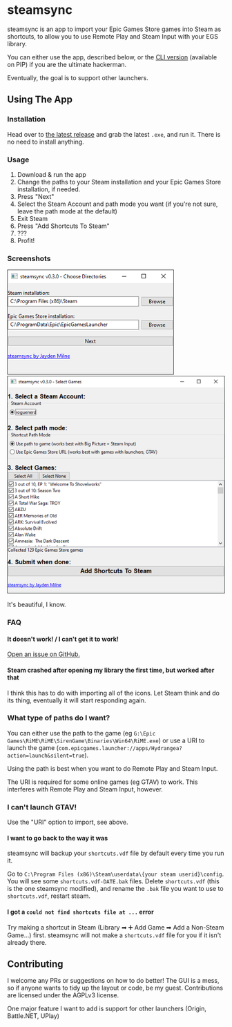 # steamsync

steamsync is an app to import your Epic Games Store games into Steam as shortcuts,
to allow you to use Remote Play and Steam Input with your EGS library.

You can either use the app, described below, or the [CLI version](steamsync-library/README.md) 
(available on PIP) if you are the ultimate hackerman.

Eventually, the goal is to support other launchers.

## Using The App
### Installation
Head over to [the latest release](https://github.com/jaydenmilne/steamsync/releases/latest) and 
grab the latest `.exe`, and run it. There is no need to install anything.

### Usage
1. Download & run the app
2. Change the paths to your Steam installation and your Epic Games Store installation,
   if needed.
3. Press "Next"
4. Select the Steam Account and path mode you want (if you're not sure, leave
   the path mode at the default)
5. Exit Steam
6. Press "Add Shortcuts To Steam"
7. ???
8. Profit!

### Screenshots
![screenshot-1](doc/img1.png)
![screenshot-2](doc/img2.png)

It's beautiful, I know.

### FAQ
#### It doesn't work! / I can't get it to work!
[Open an issue on GitHub.](https://github.com/jaydenmilne/steamsync/issues)

#### Steam crashed after opening my library the first time, but worked after that
I think this has to do with importing all of the icons. Let Steam think and do 
its thing, eventually it will start responding again.

### What type of paths do I want?

You can either use the path to the game 
(eg `G:\Epic Games\RiME\RiME\SirenGame\Binaries\Win64\RiME.exe`) or use a URI 
to launch the game (`com.epicgames.launcher://apps/Hydrangea?action=launch&silent=true`).

Using the path is best when you want to do Remote Play and Steam Input.

The URI is required for some online games (eg GTAV) to work. This interferes with
Remote Play and Steam Input, however.

### I can't launch GTAV!

Use the "URI" option to import, see above.

#### I want to go back to the way it was
steamsync will backup your `shortcuts.vdf` file by default every time you run it.

Go to `C:\Program Files (x86)\Steam\userdata\{your steam userid}\config`. You will see some
`shortcuts.vdf-DATE.bak` files. Delete `shortcuts.vdf` (this is the one steamsync modified),
and rename the `.bak` file you want to use to `shortcuts.vdf`, restart steam. 

#### I got a `could not find shortcuts file at ...` error
Try making a shortcut in Steam (Library ➡ ➕ Add Game ➡ Add a Non-Steam Game...) first. 
steamsync will not make a `shortcuts.vdf` file for you if it isn't already there.


## Contributing

I welcome any PRs or suggestions on how to do better! The GUI is a mess, so if 
anyone wants to tidy up the layout or code, be my guest. Contributions are
licensed under the AGPLv3 license.

One major feature I want to add is support for other launchers (Origin, Battle.NET, UPlay)